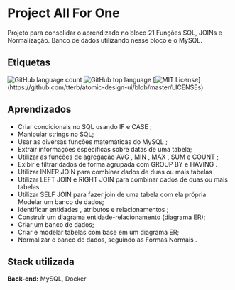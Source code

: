 
# Project All For One

Projeto para consolidar o aprendizado no bloco 21  Funções SQL, JOINs e Normalização. Banco de dados utilizando nesse bloco é o MySQL.


## Etiquetas

![GitHub language count](https://img.shields.io/github/languages/count/eemr3/project-one-for-all)
![GitHub top language](https://img.shields.io/github/languages/top/eemr3/project-one-for-all)
[![MIT License](https://img.shields.io/apm/l/atomic-design-ui.svg?)](https://github.com/tterb/atomic-design-ui/blob/master/LICENSEs)


## Aprendizados

- Criar condicionais no SQL usando IF e CASE ;
- Manipular strings no SQL;
- Usar as diversas funções matemáticas do MySQL ;
- Extrair informações específicas sobre datas de uma tabela;
- Utilizar as funções de agregação AVG , MIN , MAX , SUM e COUNT ;
- Exibir e filtrar dados de forma agrupada com GROUP BY e HAVING .
- Utilizar INNER JOIN para combinar dados de duas ou mais tabelas
- Utilizar LEFT JOIN e RIGHT JOIN para combinar dados de duas ou mais tabelas
- Utilizar SELF JOIN para fazer join de uma tabela com ela própria
Modelar um banco de dados;
- Identificar entidades , atributos e relacionamentos ;
- Construir um diagrama entidade-relacionamento (diagrama ER);
- Criar um banco de dados;
- Criar e modelar tabelas com base em um diagrama ER;
- Normalizar o banco de dados, seguindo as Formas Normais .


## Stack utilizada

**Back-end:** MySQL, Docker


